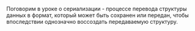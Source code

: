 Поговорим в уроке о сериализации - процессе перевода структуры данных в формат, который может быть сохранен или передан, чтобы впоследствии однозначно воссоздать передаваемую структуру.